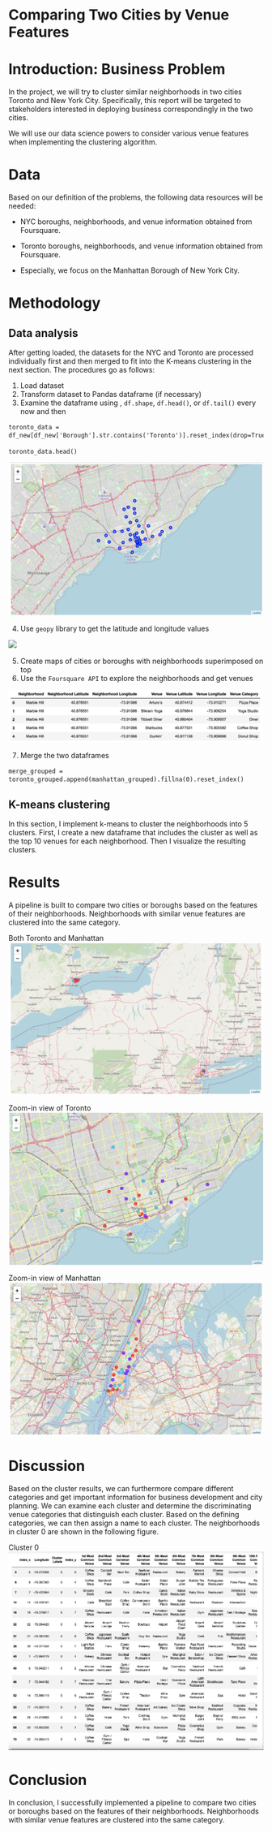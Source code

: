 [comment]:<Created by Dan Wang (daw1230@uw.edu) at 2-8-2020>
# Comparing Two Cities by Venue Features

# Introduction: Business Problem

In the project, we will try to cluster similar neighborhoods in two cities Toronto and New York City. Specifically, this report will be targeted to stakeholders interested in deploying business correspondingly in the two cities.

We will use our data science powers to consider various venue features when implementing the clustering algorithm.

# Data

Based on our definition of the problems, the following data resources will be needed:

- NYC boroughs, neighborhoods, and venue information obtained from Foursquare.

- Toronto boroughs, neighborhoods, and venue information obtained from Foursquare.

- Especially, we focus on the Manhattan Borough of New York City.

# Methodology

## Data analysis

After getting loaded, the datasets for the NYC and Toronto are processed individually first and then merged to fit into the K-means clustering in the next section. The procedures go as follows:
1. Load dataset
2. Transform dataset to Pandas dataframe (if necessary)
3. Examine the dataframe using , `df.shape`, `df.head()`, or `df.tail()` every now and then

```
toronto_data = df_new[df_new['Borough'].str.contains('Toronto')].reset_index(drop=True)

toronto_data.head()
```
![](images_cluster_city_neighborhoods/toronto_raw.png)

4. Use `geopy` library to get the latitude and longitude values

![](long_lat.png)

5. Create maps of cities or boroughs with neighborhoods superimposed on top
6. Use the `Foursquare API` to explore the neighborhoods and get venues

![](images_cluster_city_neighborhoods/venues.png)

7. Merge the two dataframes

```
merge_grouped = toronto_grouped.append(manhattan_grouped).fillna(0).reset_index()
```

## K-means clustering

In this section, I implement k-means to cluster the neighborhoods into 5 clusters. First, I create a new dataframe that includes the cluster as well as the top 10 venues for each neighborhood. Then I visualize the resulting clusters.

# Results 

A pipeline is built to compare two cities or boroughs based on the features of their neighborhoods. Neighborhoods with similar venue features are clustered into the same category.

Both Toronto and Manhattan
![](images_cluster_city_neighborhoods/Toron_manha.png)

Zoom-in view of Toronto
![](images_cluster_city_neighborhoods/Toronto.png)

Zoom-in view of Manhattan
![](images_cluster_city_neighborhoods/Manhattan.png)

# Discussion

Based on the cluster results, we can furthermore compare different categories and get important information for business development and city planning. We can examine each cluster and determine the discriminating venue categories that distinguish each cluster. Based on the defining categories, we can then assign a name to each cluster. The neighborhoods in cluster 0 are shown in the following figure.

Cluster 0
![](images_cluster_city_neighborhoods/cluster_0.png)

# Conclusion
In conclusion, I successfully implemented a pipeline to compare two cities or boroughs based on the features of their neighborhoods. Neighborhoods with similar venue features are clustered into the same category.
